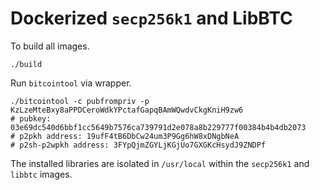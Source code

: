 # Dockerized `secp256k1` and LibBTC

To build all images.

    ./build

Run `bitcointool` via wrapper.

    ./bitcointool -c pubfrompriv -p KzLzeMteBxy8aPPDCeroWdkYPctafGapqBAmWQwdvCkgKniH9zw6
    # pubkey: 03e69dc540d6bbf1cc5649b7576ca739791d2e078a8b229777f00384b4b4db2073
    # p2pkh address: 19ufF4tB6DbCw24um3P9Gg6hW8xDNgbNeA
    # p2sh-p2wpkh address: 3FYpQjmZGYLjKGjUo7GXGKcHsydJ9ZNDPf

The installed libraries are isolated in `/usr/local` within the `secp256k1` and `libbtc` images.

